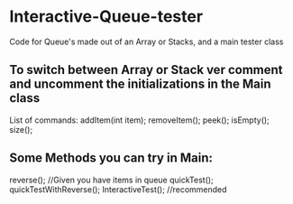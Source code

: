 # Interactive-Queue-tester
Code for Queue's made out of an Array or Stacks, and a main tester class

## To switch between Array or Stack ver comment and uncomment the initializations in the Main class

List of commands:
    addItem(int item);
    removeItem();
    peek();
    isEmpty();
    size();
    
## Some Methods you can try in Main:
  reverse(); //Given you have items in queue
  quickTest();
  quickTestWithReverse();
  InteractiveTest(); //recommended 
